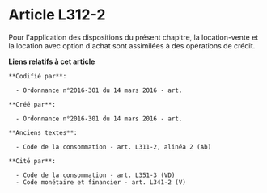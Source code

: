 # Article L312-2

Pour l'application des dispositions du présent chapitre, la location-vente et la location avec option d'achat sont assimilées
à des opérations de crédit.

**Liens relatifs à cet article**

	**Codifié par**:

	  - Ordonnance n°2016-301 du 14 mars 2016 - art.

	**Créé par**:

	  - Ordonnance n°2016-301 du 14 mars 2016 - art.

	**Anciens textes**:

	  - Code de la consommation - art. L311-2, alinéa 2 (Ab)

	**Cité par**:

	  - Code de la consommation - art. L351-3 (VD)
	  - Code monétaire et financier - art. L341-2 (V)
